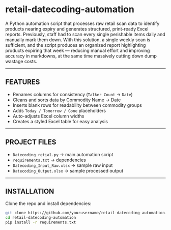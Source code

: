 # retail-datecoding-automation


A Python automation script that processes raw retail scan data to identify products nearing expiry and generates structured, print-ready Excel reports. 
Previously, staff had to scan every single perishable items daily and manually mark them down. With this solution, a single weekly scan is sufficient, and the script 
produces an organized report highlighting products expiring that week — reducing manual effort and improving accuracy in markdowns, at the same time massively cutting down dump wastage costs.

---

##  FEATURES
- Renames columns for consistency (`Talker Count` → `Date`)
- Cleans and sorts data by Commodity Name → Date
- Inserts blank rows for readability between commodity groups
- Adds `Today / Tomorrow / Gone` placeholders
- Auto-adjusts Excel column widths
- Creates a styled Excel table for easy analysis

---

##  PROJECT FILES
- `Datecoding_retial.py` → main automation script  
- `requirements.txt` → dependencies  
- `Datecoding_Input_Raw.xlsx` → sample raw input  
- `Datecoding_Output.xlsx` → sample processed output  

---

##  INSTALLATION
Clone the repo and install dependencies:
```bash
git clone https://github.com/yourusername/retail-datecoding-automation.git
cd retail-datecoding-automation
pip install -r requirements.txt
